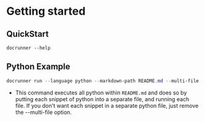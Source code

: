 # Getting started

<!-- ## Installation

Use the package manager [pip](https://pip.pypa.io/en/stable/) to install docrunner.

```cmd
pip install docrunner
``` -->

## QuickStart

```shell
docrunner --help
```

## Python Example

```powershell
docrunner run --language python --markdown-path README.md --multi-file
```

- This command executes all python within `README.md` and does so by putting each snippet of python into a 
separate file, and running each file. If you don't want each snippet in a separate python file, just 
remove the --multi-file option.
